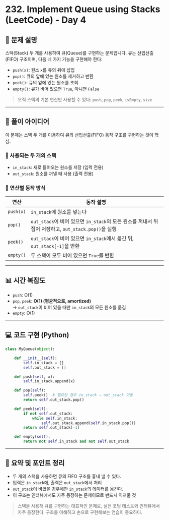# 232. Implement Queue using Stacks (LeetCode) - Day 4

## 📌 문제 설명

스택(Stack) 두 개를 사용하여 큐(Queue)를 구현하는 문제입니다. 큐는 선입선출(FIFO) 구조이며, 다음 네 가지 기능을 구현해야 한다:

- `push(x)`: 원소 `x`를 큐의 뒤에 삽입
- `pop()`: 큐의 앞에 있는 원소를 제거하고 반환
- `peek()`: 큐의 앞에 있는 원소를 조회
- `empty()`: 큐가 비어 있으면 `True`, 아니면 `False`

> 오직 스택의 기본 연산만 사용할 수 있다: `push`, `pop`, `peek`, `isEmpty`, `size`

---

## 🧠 풀이 아이디어

이 문제는 스택 두 개를 이용하여 큐의 선입선출(FIFO) 동작 구조를 구현하는 것이 핵심.

### 🔸 사용되는 두 개의 스택

- `in_stack`: 새로 들어오는 원소를 저장 (입력 전용)
- `out_stack`: 원소를 꺼낼 때 사용 (출력 전용)

### 🔸 연산별 동작 방식

| 연산     | 동작 설명 |
|----------|-----------|
| `push(x)` | `in_stack`에 원소를 넣는다 |
| `pop()`   | `out_stack`이 비어 있으면 `in_stack`의 모든 원소를 꺼내서 뒤집어 저장하고, `out_stack.pop()`을 실행 |
| `peek()`  | `out_stack`이 비어 있으면 `in_stack`에서 옮긴 뒤, `out_stack[-1]`을 반환 |
| `empty()` | 두 스택이 모두 비어 있으면 `True`를 반환 |

---

## 📊 시간 복잡도

- `push`: O(1)
- `pop`, `peek`: **O(1) (평균적으로, amortized)**  
  → `out_stack`이 비어 있을 때만 `in_stack`의 모든 원소를 옮김  
- `empty`: O(1)

---

## 💻 코드 구현 (Python)

```python
class MyQueue(object):

    def __init__(self):
        self.in_stack = []
        self.out_stack = []

    def push(self, x):
        self.in_stack.append(x)

    def pop(self):
        self.peek()  # 필요한 경우 in_stack → out_stack 이동
        return self.out_stack.pop()

    def peek(self):
        if not self.out_stack:
            while self.in_stack:
                self.out_stack.append(self.in_stack.pop())
        return self.out_stack[-1]

    def empty(self):
        return not self.in_stack and not self.out_stack
```

---

## 🧾 요약 및 포인트 정리

- 두 개의 스택을 사용하면 큐의 FIFO 구조를 흉내 낼 수 있다.
- 입력은 `in_stack`에, 출력은 `out_stack`에서 처리
- `out_stack`이 비었을 경우에만 `in_stack`의 데이터를 옮긴다.
- 이 구조는 인터뷰에서도 자주 등장하는 문제이므로 반드시 익혀둘 것

> 스택을 사용해 큐를 구현하는 대표적인 문제로, 실전 코딩 테스트와 인터뷰에서 자주 등장한다. 구조를 이해하고 손으로 구현해보는 연습이 중요하다.